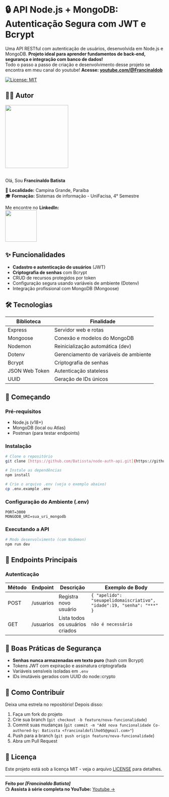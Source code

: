 # 🔒 API Node.js + MongoDB: Autenticação Segura com JWT e Bcrypt

Uma API RESTful com autenticação de usuários, desenvolvida em Node.js e MongoDB. **Projeto ideal para aprender fundamentos de back-end, segurança e integração com banco de dados!**<br>
Todo o passo a passo de criação e desenvolvimento desse projeto se encontra em meu canal do youtube! **Acesse: [youtube.com/@Francinaldob](https://www.youtube.com/@Francinaldob)**

[![License: MIT](https://img.shields.io/badge/License-MIT-green.svg)](https://opensource.org/licenses/MIT)

## ✍🏻 Autor

<a><img src="https://gitlab.com/uploads/-/system/user/avatar/23003426/avatar.png" width="200"></a><br><br>

Olá, Sou **Francinaldo Batista** <br>

📍 **Localidade:** Campina Grande, Paraíba<br>
🎓 **Formação:** Sistemas de informação - UniFacisa, 4° Semestre<br>

Me encontre no **LinkedIn:**<br>
<a href="https://www.linkedin.com/in/francinaldobatista"><img src="https://img.shields.io/badge/LinkedIn-blue?style=for-the-badge&logo=linkedin" width="100"></a>

## ✨ Funcionalidades
- **Cadastro e autenticação de usuários** (JWT)
- **Criptografia de senhas** com Bcrypt
- CRUD de recursos protegidos por token
- Configuração segura usando variáveis de ambiente (Dotenv)
- Integração profissional com MongoDB (Mongoose)

## 🛠️ Tecnologias
| Biblioteca      | Finalidade                          |
|-----------------|-------------------------------------|
| Express         | Servidor web e rotas                |
| Mongoose        | Conexão e modelos do MongoDB        |
| Nodemon         | Reinicialização automática (dev)    |
| Dotenv          | Gerenciamento de variáveis de ambiente |
| Bcrypt          | Criptografia de senhas              |
| JSON Web Token  | Autenticação stateless              |
| UUID            | Geração de IDs únicos               |

## 🚀 Começando

### Pré-requisitos
- Node.js (v18+)
- MongoDB (local ou Atlas)
- Postman (para testar endpoints)

### Instalação
```bash
# Clone o repositório
git clone [https://github.com/Batissta/node-auth-api.git](https://github.com/Batissta/node-auth-api.git)

# Instale as dependências
npm install

# Crie o arquivo .env (veja o exemplo abaixo)
cp .env.example .env
```

### Configuração do Ambiente (.env)
```env
PORT=3000
MONGODB_URI=sua_uri_mongodb
```

### Executando a API
```bash
# Modo desenvolvimento (com Nodemon)
npm run dev
```

## 📡 Endpoints Principais

### Autenticação
| Método | Endpoint         | Descrição               | Exemplo de Body                  |
|--------|------------------|-------------------------|-----------------------------------|
| POST   | /usuarios   | Registra novo usuário   | `{ "apelido": "seuapelidomaiscriativo", "idade":19, "senha": "***" }` |
| GET   | /usuarios      | Lista todos os usuários criados          | `não é necessário` |


## 🔐 Boas Práticas de Segurança
- **Senhas nunca armazenadas em texto puro** (hash com Bcrypt)
- Tokens JWT com expiração e assinatura criptografada
- Variáveis sensíveis isoladas em `.env`
- IDs imutáveis gerados com UUID do node::crypto

## 🤝 Como Contribuir
Deixa uma estrela no repositório! Depois disso:
1. Faça um fork do projeto
2. Crie sua branch (`git checkout -b feature/nova-funcionalidade`)
3. Commit suas mudanças (`git commit -m "Add nova funcionalidade Co-authored-by: Batissta <francinaldofilho05@gmail.com>"`)
5. Push para a branch (`git push origin feature/nova-funcionalidade`)
6. Abra um Pull Request

## 📄 Licença
Este projeto está sob a licença MIT - veja o arquivo [LICENSE](LICENSE) para detalhes.

---

**Feito por _[Francinaldo Batista]_**  
📺 **Assista à série completa no YouTube:** [Youtube ->](https://youtu.be/fCQfRp_ME80?si=BcDL40gtHVuT0sDX)

